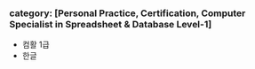 ﻿---
layout: default
category: [Personal Practice, Certification, Computer Specialist in Spreadsheet & Database Level-1]
---
### category: [Personal Practice, Certification, Computer Specialist in Spreadsheet & Database Level-1]
* 컴활 1급
* 한글